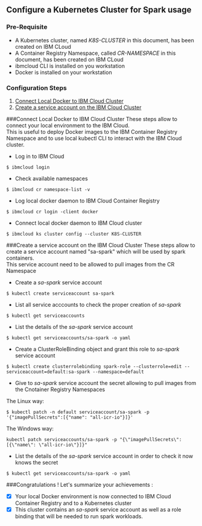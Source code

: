 ## Configure a Kubernetes Cluster for Spark usage

### Pre-Requisite
* A Kubernetes cluster, named _K8S-CLUSTER_ in this document, has been created on IBM CLoud
* A Container Registry Namespace, called _CR-NAMESPACE_ in this document, has been created on IBM CLoud
* ibmcloud CLI is installed on you workstation
* Docker is installed on your workstation

### Configuration Steps

1. [Connect Local Docker to IBM Cloud Cluster](#connect-local-docker-to-ibm-cloud-cluster)
2. [Create a service account on the IBM Cloud Cluster](#create-a-service-account-on-the-ibm-cloud-cluster)


###Connect Local Docker to IBM Cloud Cluster
These steps allow to connect your local environment to the IBM Cloud.  
This is useful to deploy Docker images to the IBM Container Registry Namespace and to use local kubectl CLI to interact with the IBM Cloud cluster.

* Log in to IBM Cloud
```
$ ibmcloud login
```
* Check available namespaces 
```
$ ibmcloud cr namespace-list -v
```
* Log local docker daemon to IBM Cloud Container Registry
```
$ ibmcloud cr login -client docker
```
* Connect local docker daemon to IBM Cloud cluster
```
$ ibmcloud ks cluster config --cluster K8S-CLUSTER
```

###Create a service account on the IBM Cloud Cluster
These steps allow to create a service account named "sa-spark" which will be used by spark containers.  
This service account need to be allowed to pull images from the CR Namespace

* Create a _sa-spark_ service account 
```
$ kubectl create serviceaccount sa-spark
```
* List all service acccounts to check the proper creation of _sa-spark_
```
$ kubectl get serviceaccounts
```
* List the details of the _sa-spark_ service account 
```
$ kubectl get serviceaccounts/sa-spark -o yaml
```
* Create a ClusterRoleBinding object and grant this role to _sa-spark_ service account
```
$ kubectl create clusterrolebinding spark-role --clusterrole=edit --serviceaccount=default:sa-spark --namespace=default
```
* Give to _sa-spark_ service account the secret allowing to pull images from the Cnotainer Registry Namespaces   

The Linux way:
```
$ kubectl patch -n default serviceaccount/sa-spark -p '{"imagePullSecrets":[{"name": "all-icr-io"}]}'
```
The Windows way:

```
kubectl patch serviceaccounts/sa-spark -p "{\"imagePullSecrets\": [{\"name\": \"all-icr-io\"}]}"
```
* List the details of the _sa-spark_ service account in order to check it now knows the secret
```
$ kubectl get serviceaccounts/sa-spark -o yaml
``` 

###Congratulations !
Let's summarize your achievements :

- [x] Your local Docker environment is now connected to IBM Cloud Container Registry and to a Kubernetes cluster  
- [x] This cluster contains an  _sa-spark_ service account as well as a role binding that will be needed to run spark workloads.